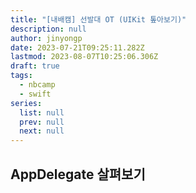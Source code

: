 ```yaml
---
title: "[내배캠] 선발대 OT (UIKit 톺아보기)"
description: null
author: jinyongp
date: 2023-07-21T09:25:11.282Z
lastmod: 2023-08-07T10:25:06.306Z
draft: true
tags:
  - nbcamp
  - swift
series:
  list: null
  prev: null
  next: null
---
```


## AppDelegate 살펴보기

